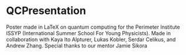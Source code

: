 # QCPresentation
Poster made in LaTeX on quantum computing for the Perimeter Institute ISSYP (International Summer School For Young Physicists).
Made in collaboration with Kaya Ito Alpturer, Lukas Kobler, Serdar Celikus, and Andrew Zhang.
Special thanks to our mentor Jamie Sikora

